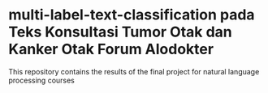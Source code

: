 # multi-label-text-classification pada Teks Konsultasi Tumor Otak dan Kanker Otak Forum Alodokter
This repository contains the results of the final project for natural language processing courses 
